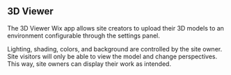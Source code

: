 ## 3D Viewer

The 3D Viewer Wix app allows site creators to upload their 3D models to an environment configurable through the settings panel. 

Lighting, shading, colors, and background are controlled by the site owner. Site visitors will only be able to view the model and change perspectives. This way, site owners can display their work as intended.
